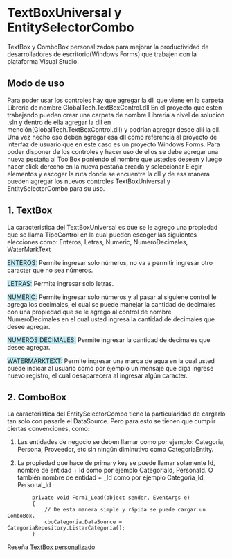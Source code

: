 # TextBoxUniversal y EntitySelectorCombo

TextBox y ComboBox personalizados para mejorar la productividad de desarrolladores de escritorio(Windows Forms) que trabajen con la plataforma Visual Studio.  

## Modo de uso
Para poder usar los controles hay que agregar la dll que viene en la carpeta Libreria de nombre GlobalTech.TextBoxControl.dll
En el proyecto que esten trabajando pueden crear una carpeta de nombre Libreria a nivel de solucion .sln  y dentro de ella agregar la dll en mención(GlobalTech.TextBoxControl.dll) y podrían agregar desde allí la dll.
Una vez hecho eso deben agregar esa dll como referencia al proyecto de interfaz de usuario que en este caso es un proyecto Windows Forms.
Para poder disponer de los controles y hacer uso de ellos se debe agregar una nueva pestaña al ToolBox poniendo el nombre que ustedes deseen y luego hacer click derecho en la nueva pestaña creada y seleccionar Elegir elementos y escoger la ruta donde se encuentre la dll y de esa manera pueden agregar los nuevos controles TextBoxUniversal y EntitySelectorCombo para su uso.


## 1. TextBox
La caracteristica del TextBoxUniversal es que se le agrego una propiedad que se llama TipoControl en la cual pueden escoger las siguientes elecciones como: Enteros, Letras, Numeric, NumeroDecimales, WaterMarkText

<span style="background-color: #BCE8F1;">ENTEROS:</span> Permite ingresar solo números, no va a permitir ingresar otro caracter que no sea números.  

<span style="background-color: #BCE8F1;">LETRAS:</span> Permite ingresar solo letras.  

<span style="background-color: #BCE8F1;">NUMERIC:</span> Permite ingresar solo números y al pasar al siguiene control le agrega los decimales, el cual se puede manejar la cantidad de decimales con una propiedad que se le agrego al control de nombre NumeroDecimales en el cual usted ingresa la cantidad de decimales que desee agregar.  

<span style="background-color: #BCE8F1;">NUMEROS DECIMALES:</span> Permite ingresar la cantidad de decimales que desee agregar.  

<span style="background-color: #BCE8F1;">WATERMARKTEXT:</span> Permite ingresar una marca de agua en la cual usted puede indicar al usuario como por ejemplo un mensaje que diga ingrese nuevo registro, el cual desaparecera al ingresar algún caracter.  

## 2. ComboBox
La caracteristica del EntitySelectorCombo tiene la particularidad de cargarlo tan solo con pasarle el DataSource.
Pero para esto se tienen que cumplir ciertas convenciones, como:
1) Las entidades de negocio se deben llamar como por ejemplo: Categoria, Persona, Proveedor, etc sin ningún diminutivo como CategoriaEntity.

2) La propiedad que hace de primary key se puede llamar solamente Id, nombre de entidad + Id como por ejemplo CategoriaId, PersonaId. O también nombre de entidad + _Id como por ejemplo Categoria_Id, Personal_Id

```
    	private void Form1_Load(object sender, EventArgs e)
        {
            // De esta manera simple y rápida se puede cargar un ComboBox.
            cboCategoria.DataSource = CategoriaRepository.ListarCategoria();
        }
```

Reseña [TextBox personalizado](https://pedroavilanu.wordpress.com/2017/07/30/textbox-personalizado-textboxuniversal/)



